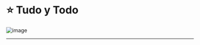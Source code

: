 # :star: Tudo y Todo

![image](https://github.com/eugenia1984/trabajaParaBrasil/assets/72580574/4a7114e2-7815-41b1-98e5-2da572d294e8)


---
